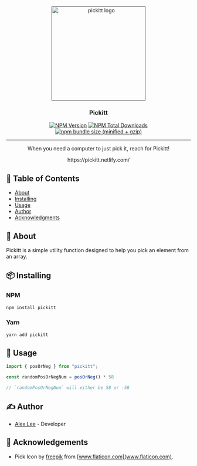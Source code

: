 <p align="center">
  <a href="" rel="noopener">
 <img width=256px height=256px src="https://github.com/alexlee-dev/pickitt/blob/master/pick.svg" alt="pickitt logo"></a>
</p>

<h3 align="center">Pickitt</h3>

<div align="center">

[![NPM Version][npm-image]][npm-url] [![NPM Total Downloads][npm-downloads]][npm-url] [![npm bundle size (minified + gzip)][size-image]][npm-url]

</div>

---

<p align="center"> When you need a computer to just pick it, reach for Pickitt!
    <br> 
</p>

<div align="center">https://pickitt.netlify.com/</div>

## 📝 Table of Contents

- [About](#about)
- [Installing](#installing)
- [Usage](#usage)
- [Author](#author)
- [Acknowledgments](#acknowledgement)

## 🧐 About <a name="about"></a>

Pickitt is a simple utility function designed to help you pick an element from an array.

## 📦 Installing <a name="installing"></a>

### NPM

```sh
npm install pickitt
```

### Yarn

```sh
yarn add pickitt
```

## 🎈 Usage <a name="usage"></a>

```js
import { posOrNeg } from "pickitt";

const randomPosOrNegNum = posOrNeg() * 58

// `randomPosOrNegNum` will either be 58 or -58
```

## ✍️ Author <a name="author"></a>

- [Alex Lee](https://github.com/alexlee-dev) - Developer

## 🎉 Acknowledgements <a name="acknowledgement"></a>

- Pick Icon by [freepik](http://www.freepik.com) from [www.flaticon.com](www.flaticon.com).

[npm-image]: https://img.shields.io/npm/v/pickitt.svg
[npm-downloads]: https://img.shields.io/npm/dt/pickitt.svg
[npm-url]: https://www.npmjs.com/package/pickitt
[size-image]: https://img.shields.io/bundlephobia/minzip/pickitt.svg
[pickitt-icon]: https://github.com/alexlee-dev/pickitt/raw/master/pickitt.svg
